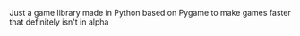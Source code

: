 Just a game library made in Python based on Pygame to make games faster that definitely isn't in alpha
